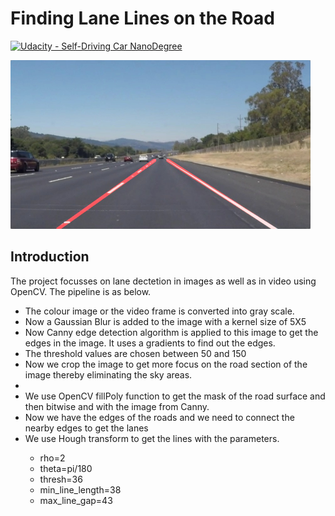 # **Finding Lane Lines on the Road** 
[![Udacity - Self-Driving Car NanoDegree](https://s3.amazonaws.com/udacity-sdc/github/shield-carnd.svg)](http://www.udacity.com/drive)

<img src="examples/laneLines_thirdPass.jpg" width="480" alt="Combined Image" />

<h2> Introduction </h2>
  <p>The project focusses on lane dectetion in images as well as in video using OpenCV. The pipeline is as below.
    <UL>
      <LI> The colour image or the video frame is converted into gray scale.</LI>
      <LI> Now a Gaussian Blur is added to the image with a kernel size of 5X5 </LI>
      <LI> Now Canny edge detection algorithm is applied to this image to get the edges in the image. It uses a gradients to find out the edges.</LI>
      <LI> The threshold values are chosen between 50 and 150 </LI>
      <LI> Now we crop the image to get more focus on the road section of the image thereby eliminating the sky areas. <LI/>
      <LI> We use OpenCV fillPoly function to get the mask of the road surface and then bitwise and with the image from Canny. </LI>
      <LI> Now we have the edges of the roads and we need to connect the nearby edges to get the lanes </LI>
      <LI> We use Hough transform to get the lines with the parameters.</LI>
        <UL>
          <LI> rho=2  </LI>
          <LI> theta=pi/180 </LI>
          <LI> thresh=36 </LI>
          <LI> min_line_length=38 </LI>
          <LI> max_line_gap=43 </LI>
        </UL>
  </UL>
  </p>




